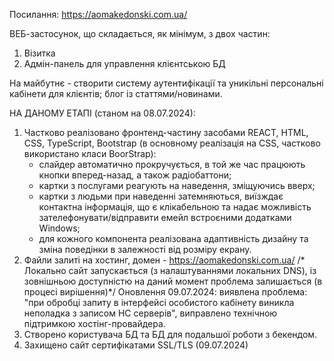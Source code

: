 Посилання: https://aomakedonski.com.ua/

ВЕБ-застосунок, що складається, як мінімум, з двох частин:
1. Візитка
2. Адмін-панель для управлення клієнтською БД

На майбутнє - створити систему аутентифікації та уникільні персональні кабінети для клієнтів; блог із статтями/новинами.

НА ДАНОМУ ЕТАПІ (станом на 08.07.2024):
1. Частково реалізовано фронтенд-частину засобами REACT, HTML, CSS, TypeScript, Bootstrap (в основному реалізація на СSS, частково використано класи BoorStrap):
   - слайдер автоматично прокручується, в той же час працюють кнопки вперед-назад, а також радіобаттони;
   - картки з послугами реагують на наведення, зміщуючись вверх;
   - картки з людьми при наведенні затемняються, виїзждає контактна інформація, що є клікабельною та надає можливість зателефонувати/відправити емейл встроєними додатками Windows;
   - для кожного компонента реалізована адаптивність дизайну та зміна поведінки в залежності від розміру екрану.
 2. Файли залиті на хостинг, домен - https://aomakedonski.com.ua/
    /* Локально сaйт запускається (з налаштуваннями локальних DNS), із зовнішньою доступністю на даний момент проблема залишається (в процесі вирішення)*/
    Оновлення 09.07.2024: виявлена проблема: "при обробці запиту в інтерфейсі особистого кабінету виникла неполадка з записом НС серверів", виправлено технічною підтримкою хостінг-провайдера.
 3. Створено користувача БД та БД для подальшої роботи з бекендом.
4. Захищено сайт сертифікатами SSL/TLS (09.07.2024)
